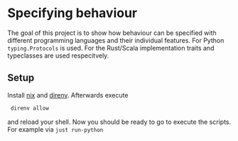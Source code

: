 # Specifying behaviour

The goal of this project is to show how behaviour can be specified with different programming languages and their individual features.
For Python `typing.Protocols` is used. For the Rust/Scala implementation traits and typeclasses are used respecitvely.

## Setup

Install [nix](https://nixos.org/download.html) and [direnv](https://direnv.net/docs/installation.html).
Afterwards execute
```bash
 direnv allow
```

and reload your shell. Now you should be ready to go to execute the scripts. For example via `just run-python`
